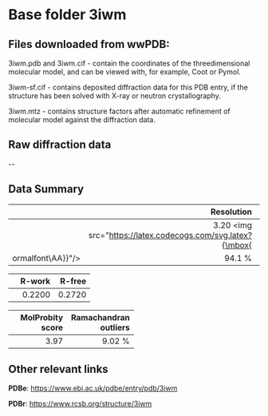 # Base folder 3iwm

## Files downloaded from wwPDB:

3iwm.pdb and 3iwm.cif - contain the coordinates of the threedimensional molecular model, and can be viewed with, for example, Coot or Pymol.

3iwm-sf.cif - contains deposited diffraction data for this PDB entry, if the structure has been solved with X-ray or neutron crystallography.

3iwm.mtz - contains structure factors after automatic refinement of molecular model against the diffraction data.

## Raw diffraction data

--<br> 

## Data Summary
|   | Resolution | Completeness| I/sigma |
|---|-------------:|----------------:|--------------:|
|   |3.20 <img src="https://latex.codecogs.com/svg.latex?{\mbox{
ormalfont\AA}}"/>|94.1  %|<img width=50/>NULL |

|   | **R-work**| **R-free**   
|---|-------------:|----------------:|           
||0.2200|0.2720|

|   |**MolProbity<br>score**| **Ramachandran<br>outliers** 
|---|-------------:|----------------:|
||3.97|9.02 %|

## Other relevant links 
**PDBe**:  https://www.ebi.ac.uk/pdbe/entry/pdb/3iwm
 
**PDBr**: https://www.rcsb.org/structure/3iwm 

